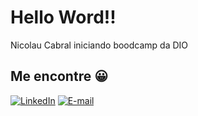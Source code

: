 # Hello Word!!
Nicolau Cabral iniciando boodcamp da DIO
## Me encontre &#128512;
[![LinkedIn](https://img.shields.io/badge/LinkedIn-0077B5?style=for-the-badge&logo=linkedin&logoColor=white)](https://www.linkedin.com/in/nicolaucabral/)
[![E-mail](https://img.shields.io/badge/-Email-000?style=for-the-badge&logo=microsoft-outlook&logoColor=007BFF)](mailto:nicolau.oc@gmail.com)
